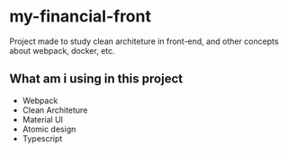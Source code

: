 # my-financial-front

Project made to study clean architeture in front-end, and other concepts about webpack, docker, etc.

## What am i using in this project
- Webpack
- Clean Architeture
- Material UI
- Atomic design
- Typescript
